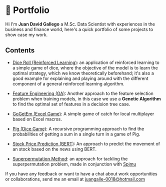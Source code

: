# :briefcase: Portfolio

Hi I'm **Juan David Gallego** a M.Sc. Data Scientist with experiences in the business and finance world, here's a quick portfolio of some projects to show case my work. 

## Contents
- [Dice Roll (Reinforced Learning)](https://github.com/Kassoomy/Portfolio/tree/main/Dice%20Roll%20(Reinforced%20Learning)): an application of reinforced learning to a simple game of dice, where the objective of the model is to learn the optimal strategy, which we know theoretically beforehand; it's also a good example for explaining and playing around with the different component of a general reinforced learning algorithm.

-  [Feature Engineering (GA)](https://github.com/Kassoomy/Portfolio/tree/main/Feature%20Engineering%20(GA)): Another approach to the feature selection problem when training models, in this case we use a **Genetic Algorithm** to find the optimal set of features in a decision tree case.

-  [GoGetEm (Excel Game)](https://github.com/Kassoomy/Portfolio/tree/main/GoGetEm%20(Excel%20Game)): A simple game of catch for local multiplayer based on Excel macros.

-  [Pig (Dice Game)](https://github.com/Kassoomy/Portfolio/tree/main/Pig%20(Dice%20Game)): A recursive programming approach to find the probabilities of getting a sum in a single turn in a game of Pig.

-  [Stock Price Prediction (BERT)](https://github.com/Kassoomy/Portfolio/tree/main/Stock%20Price%20Prediction%20(BERT)): An approach to predict the movement of an stock based on the news using BERT.

-  [Superpermutation Method](https://github.com/Kassoomy/Portfolio/tree/main/Superpermutation%20Method): an approach for tackling the superpermutation problem, made in conjunction with [Spjmu](https://github.com/spjmu)




If you have any feedback or want to have a chat about work opportunities or collaborations, send me an email at juangalle-0018@hotmail.com
